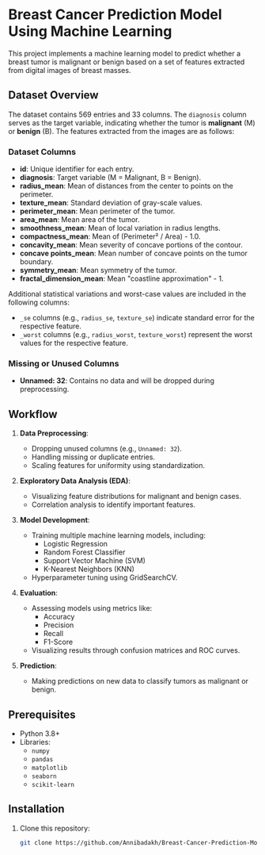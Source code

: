 # Breast Cancer Prediction Model Using Machine Learning

This project implements a machine learning model to predict whether a breast tumor is malignant or benign based on a set of features extracted from digital images of breast masses.

## Dataset Overview
The dataset contains 569 entries and 33 columns. The `diagnosis` column serves as the target variable, indicating whether the tumor is **malignant** (M) or **benign** (B). The features extracted from the images are as follows:

### Dataset Columns
- **id**: Unique identifier for each entry.
- **diagnosis**: Target variable (M = Malignant, B = Benign).
- **radius_mean**: Mean of distances from the center to points on the perimeter.
- **texture_mean**: Standard deviation of gray-scale values.
- **perimeter_mean**: Mean perimeter of the tumor.
- **area_mean**: Mean area of the tumor.
- **smoothness_mean**: Mean of local variation in radius lengths.
- **compactness_mean**: Mean of (Perimeter² / Area) - 1.0.
- **concavity_mean**: Mean severity of concave portions of the contour.
- **concave points_mean**: Mean number of concave points on the tumor boundary.
- **symmetry_mean**: Mean symmetry of the tumor.
- **fractal_dimension_mean**: Mean "coastline approximation" - 1.

Additional statistical variations and worst-case values are included in the following columns:
- `_se` columns (e.g., `radius_se`, `texture_se`) indicate standard error for the respective feature.
- `_worst` columns (e.g., `radius_worst`, `texture_worst`) represent the worst values for the respective feature.

### Missing or Unused Columns
- **Unnamed: 32**: Contains no data and will be dropped during preprocessing.

## Workflow
1. **Data Preprocessing**:
   - Dropping unused columns (e.g., `Unnamed: 32`).
   - Handling missing or duplicate entries.
   - Scaling features for uniformity using standardization.

2. **Exploratory Data Analysis (EDA)**:
   - Visualizing feature distributions for malignant and benign cases.
   - Correlation analysis to identify important features.

3. **Model Development**:
   - Training multiple machine learning models, including:
     - Logistic Regression
     - Random Forest Classifier
     - Support Vector Machine (SVM)
     - K-Nearest Neighbors (KNN)
   - Hyperparameter tuning using GridSearchCV.

4. **Evaluation**:
   - Assessing models using metrics like:
     - Accuracy
     - Precision
     - Recall
     - F1-Score
   - Visualizing results through confusion matrices and ROC curves.

5. **Prediction**:
   - Making predictions on new data to classify tumors as malignant or benign.

## Prerequisites
- Python 3.8+
- Libraries:
  - `numpy`
  - `pandas`
  - `matplotlib`
  - `seaborn`
  - `scikit-learn`

## Installation
1. Clone this repository:
   ```bash
   git clone https://github.com/Annibadakh/Breast-Cancer-Prediction-Model.git
